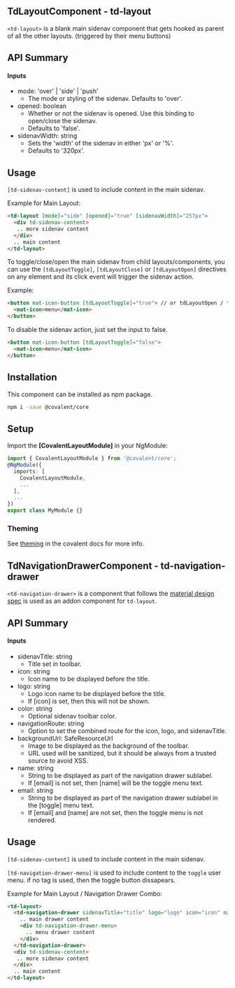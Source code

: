 ## TdLayoutComponent - td-layout

`<td-layout>` is a blank main sidenav component that gets hooked as parent of all the other layouts. (triggered by their menu buttons)


## API Summary

#### Inputs

+ mode: 'over' | 'side' | 'push'
  + The mode or styling of the sidenav. Defaults to 'over'.
+ opened: boolean
  + Whether or not the sidenav is opened. Use this binding to open/close the sidenav. 
  + Defaults to 'false'.
+ sidenavWidth: string
  + Sets the 'width' of the sidenav in either 'px' or '%'. 
  + Defaults to '320px'.

## Usage

`[td-sidenav-content]` is used to include content in the main sidenav.

Example for Main Layout:

```html
<td-layout [mode]="side" [opened]="true" [sidenavWidth]="257px">
  <div td-sidenav-content>
   .. more sidenav content
  </div>
  .. main content
</td-layout>
```

To toggle/close/open the main sidenav from child layouts/components, you can use the `[tdLayoutToggle]`, `[tdLayoutClose]` or `[tdLayoutOpen]` directives on any element and its click event will trigger the sidenav action.

Example:

```html
<button mat-icon-button [tdLayoutToggle]="true"> // or tdLayoutOpen / tdLayoutClose
  <mat-icon>menu</mat-icon>
</button>
```

To disable the sidenav action, just set the input to false.

```html
<button mat-icon-button [tdLayoutToggle]="false">
  <mat-icon>menu</mat-icon>
</button>
```

## Installation

This component can be installed as npm package.

```bash
npm i -save @covalent/core
```


## Setup

Import the **[CovalentLayoutModule]** in your NgModule:

```typescript
import { CovalentLayoutModule } from '@covalent/core';
@NgModule({
  imports: [
    CovalentLayoutModule,
    ...
  ],
  ...
})
export class MyModule {}
```


### Theming

See [theming](https://teradata.github.io/covalent/#/docs/theme) in the covalent docs for more info.


## TdNavigationDrawerComponent - td-navigation-drawer

`<td-navigation-drawer>` is a component that follows the [material design spec](https://material.io/guidelines/patterns/navigation-drawer.html#navigation-drawer-specs) is used as an addon component for `td-layout`.


## API Summary

#### Inputs

+ sidenavTitle: string
  + Title set in toolbar.
+ icon: string
  + Icon name to be displayed before the title.
+ logo: string
  + Logo icon name to be displayed before the title. 
  + If [icon] is set, then this will not be shown.
+ color: string
  + Optional sidenav toolbar color.
+ navigationRoute: string
  + Option to set the combined route for the icon, logo, and sidenavTitle.
+ backgroundUrl: SafeResourceUrl
  + Image to be displayed as the background of the toolbar. 
  + URL used will be sanitized, but it should be always from a trusted source to avoid XSS.
+ name: string
  + String to be displayed as part of the navigation drawer sublabel.
  + If [email] is not set, then [name] will be the toggle menu text.
+ email: string
  + String to be displayed as part of the navigation drawer sublabel in the [toggle] menu text. 
  + If [email] and [name] are not set, then the toggle menu is not rendered.

## Usage

`[td-sidenav-content]` is used to include content in the main sidenav.

`[td-navigation-drawer-menu]` is used to include content to the `toggle` user menu. if no tag is used, then the toggle button dissapears.

Example for Main Layout / Navigation Drawer Combo:

```html
<td-layout>
  <td-navigation-drawer sidenavTitle="title" logo="logo" icon="icon" name="name" password="password" color="color" navigationRoute="/">
    .. main drawer content
    <div td-navigation-drawer-menu>
      .. menu drawer content
    </div>
  </td-navigation-drawer>
  <div td-sidenav-content>
   .. more sidenav content
  </div>
  .. main content
</td-layout>
```